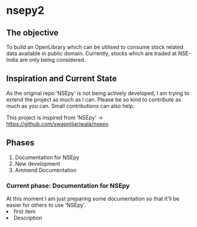 # nsepy2

<h2>The objective</h2>
To build an OpenLibrary which can be utilised to consume stock related data available in public domain. Currently, stocks which are traded at NSE-India are only being considered.

<h2>Inspiration and Current State</h2>
As the original repo 'NSEpy' is not being actively developed, I am trying to extend the project as much as I can. Please be so kind to contribute as much as you can. Small contributions can also help.

This project is inspired from 'NSEpy' -> https://github.com/swapniljariwala/nsepy.

<h2>Phases</h2>
<ol>
  <li>Documentation for NSEpy</li>
  <li>New development</li>
  <li>Ammend Documentation</li>
 </ol>
 

<h3>Current phase: Documentation for NSEpy</h3>
At this moment I am just preparing some documentation so that it'll be easier for others to use 'NSEpy'.

<div class="left_col" style="margin-left:0, margin-right=auto, width=30%;">
  <li>first item</li>
</div>
<div class="right_col" style="margin-left:auto, margin-right=0, width=65%;">
  <li>Description</li>
</div>




